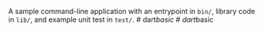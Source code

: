 A sample command-line application with an entrypoint in `bin/`, library code
in `lib/`, and example unit test in `test/`.
#   d a r t _ b a s i c  
 #   d a r t _ b a s i c  
 